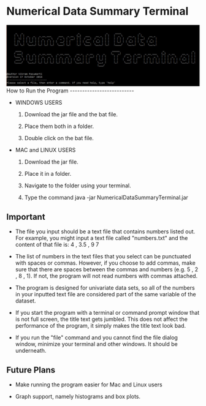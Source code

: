 # Numerical Data Summary Terminal
<img src="NumericalDataSummaryTerminal_Screenshot2.jpg" />
How to Run the Program
--------------------------

- WINDOWS USERS

  1) Download the jar file and the bat file.
  
  2) Place them both in a folder.
  
  3) Double click on the bat file.
  
- MAC and LINUX USERS

  1) Download the jar file.
  
  2) Place it in a folder.
  
  3) Navigate to the folder using your terminal.
  
  4) Type the command java -jar NumericalDataSummaryTerminal.jar

Important
----------
- The file you input should be a text file that contains numbers listed out. For example, you might input a text file called "numbers.txt" and the content of that file is: 4 , 3.5 , 9 7

- The list of numbers in the text files that you select can be punctuated with spaces or commas. However, if you choose to add commas, make sure that there are spaces between the commas and numbers (e.g. 5 , 2 , 8 , 1). If not, the program will not read numbers with commas attached. 

- The program is designed for univariate data sets, so all of the numbers in your inputted text file are considered part of the same variable of the dataset.

- If you start the program with a terminal or command prompt window that is not full screen, the title text gets jumbled. This does not affect the performance of the program, it simply makes the title text look bad.

- If you run the "file" command and you cannot find the file dialog window, minimize your terminal and other windows. It should be underneath.



Future Plans
------------

- Make running the program easier for Mac and Linux users

- Graph support, namely histograms and box plots.
